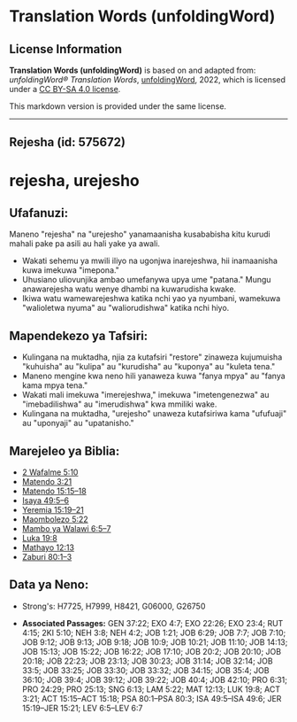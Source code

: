 # Translation Words (unfoldingWord)

## License Information

**Translation Words (unfoldingWord)** is based on and adapted from: _unfoldingWord® Translation Words_, [unfoldingWord](https://unfoldingword.org/utw), 2022, which is licensed under a [CC BY-SA 4.0 license](https://creativecommons.org/licenses/by-sa/4.0/legalcode.en).

This markdown version is provided under the same license.



--------------------------------

## Rejesha (id: 575672)

rejesha, urejesho
=================

Ufafanuzi:
----------

Maneno "rejesha" na "urejesho" yanamaanisha kusababisha kitu kurudi mahali pake pa asili au hali yake ya awali.

* Wakati sehemu ya mwili iliyo na ugonjwa inarejeshwa, hii inamaanisha kuwa imekuwa "imepona."
* Uhusiano uliovunjika ambao umefanywa upya ume "patana." Mungu anawarejesha watu wenye dhambi na kuwarudisha kwake.
* Ikiwa watu wamewarejeshwa katika nchi yao ya nyumbani, wamekuwa "walioletwa nyuma" au "waliorudishwa" katika nchi hiyo.

Mapendekezo ya Tafsiri:
-----------------------

* Kulingana na muktadha, njia za kutafsiri "restore" zinaweza kujumuisha "kuhuisha" au "kulipa" au "kurudisha" au "kuponya" au "kuleta tena."
* Maneno mengine kwa neno hili yanaweza kuwa "fanya mpya" au "fanya kama mpya tena."
* Wakati mali imekuwa "imerejeshwa," imekuwa "imetengenezwa" au "imebadilishwa" au "imerudishwa" kwa mmiliki wake.
* Kulingana na muktadha, "urejesho" unaweza kutafsiriwa kama "ufufuaji" au "uponyaji" au "upatanisho."

Marejeleo ya Biblia:
--------------------

* [2 Wafalme 5:10](https://ref.ly/2Kgs5:10)
* [Matendo 3:21](https://ref.ly/Acts3:21)
* [Matendo 15:15–18](https://ref.ly/Acts15:15-Acts15:18)
* [Isaya 49:5–6](https://ref.ly/Isa49:5-Isa49:6)
* [Yeremia 15:19–21](https://ref.ly/Jer15:19-Jer15:21)
* [Maombolezo 5:22](https://ref.ly/Lam5:22)
* [Mambo ya Walawi 6:5–7](https://ref.ly/Lev6:5-Lev6:7)
* [Luka 19:8](https://ref.ly/Luke19:8)
* [Mathayo 12:13](https://ref.ly/Matt12:13)
* [Zaburi 80:1–3](https://ref.ly/Ps80:1-Ps80:3)

Data ya Neno:
-------------

* Strong's: H7725, H7999, H8421, G06000, G26750

* **Associated Passages:** GEN 37:22; EXO 4:7; EXO 22:26; EXO 23:4; RUT 4:15; 2KI 5:10; NEH 3:8; NEH 4:2; JOB 1:21; JOB 6:29; JOB 7:7; JOB 7:10; JOB 9:12; JOB 9:13; JOB 9:18; JOB 10:9; JOB 10:21; JOB 11:10; JOB 14:13; JOB 15:13; JOB 15:22; JOB 16:22; JOB 17:10; JOB 20:2; JOB 20:10; JOB 20:18; JOB 22:23; JOB 23:13; JOB 30:23; JOB 31:14; JOB 32:14; JOB 33:5; JOB 33:25; JOB 33:30; JOB 33:32; JOB 34:15; JOB 35:4; JOB 36:10; JOB 39:4; JOB 39:12; JOB 39:22; JOB 40:4; JOB 42:10; PRO 6:31; PRO 24:29; PRO 25:13; SNG 6:13; LAM 5:22; MAT 12:13; LUK 19:8; ACT 3:21; ACT 15:15–ACT 15:18; PSA 80:1–PSA 80:3; ISA 49:5–ISA 49:6; JER 15:19–JER 15:21; LEV 6:5–LEV 6:7

